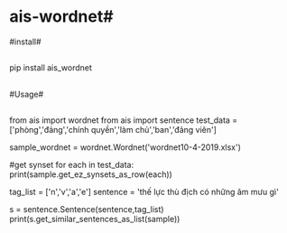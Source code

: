 # ais-wordnet#

#install#

##
pip install ais_wordnet
##

#Usage#

##

from ais import wordnet
from ais import sentence
test_data = ['phòng','đảng','chính quyền','làm chủ','ban','đảng viên']

sample_wordnet = wordnet.Wordnet('wordnet10-4-2019.xlsx')

#get synset
for each in test_data:
    print(sample.get_ez_synsets_as_row(each))

tag_list = ['n','v','a','e']
sentence = 'thế lực thù địch có những âm mưu gì'

s = sentence.Sentence(sentence,tag_list)
print(s.get_similar_sentences_as_list(sample))


##
